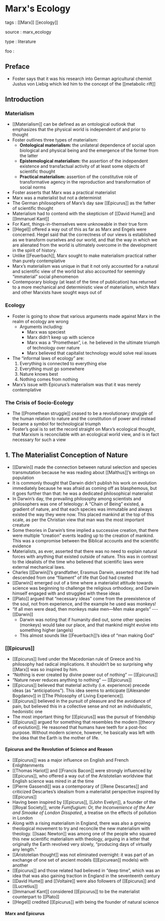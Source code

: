 # Marx's Ecology

tags
: [[Marx]] [[ecology]]

source
: marx_ecology

type
: literature

foo
: 


## Preface

-   Foster says that it was his research into German agricultural chemist Justus von Liebig which led him to the concept of the [[metabolic rift]]


## Introduction


### Materialism

-   [[Materialism]] can be defined as an ontological outlook that emphasizes that the physical world is independent of and prior to thought
-   Foster outlines three types of materialism:
    -   **Ontological materialism:** the unilateral dependence of social upon biological and physical being and the emergence of the former from the latter
    -   **Epistemological materialism:** the assertion of the independent existence and transfactual activity of at least some objects of scientific thought
    -   **Practical materialism:** assertion of the constitutive role of transformative agency in the reproduction and transformation of social norms
-   Foster asserts that Marx was a practical materialist
-   Marx was a materialist but not a determinist
-   The German philosophers of Marx&rsquo;s day saw [[Epicurus]] as the father of scientific thought
-   Materialism had to contend with the skepticism of [[David Hume]] and [[Immanuel Kant]]
-   For Kant, things-in-themselves were unknowable in their true form
-   [[Hegel]] offered a way out of this as far as Marx and Engels were concerned. Hegel said that the correctness of our views is established as we transform ourselves and our world, and that the way in which we are alienated from the world is ultimately overcome in the development in the spirit of history.
-   Unlike [[Feuerbach]], Marx sought to make materialism practical rather than purely contemplative
-   Marx&rsquo;s materialism was unique in that it not only accounted for a natural and scientific view of the world but also accounted for seemingly &ldquo;immaterial&rdquo; social phenomenon
-   Contemporary biology (at least of the time of publication) has returned to a more mechanical and deterministic view of materialism, which Marx and other Marxists have sought ways out of


### Ecology

-   Foster is going to show that various arguments made against Marx in the realm of ecology are wrong
    -   Arguments including:
        -   Marx was speciest
        -   Marx didn&rsquo;t keep up with science
        -   Marx was a &ldquo;Promethean&rdquo;, i.e. he believed in the ultimate triumph of technology over nature
        -   Marx believed that capitalist technology would solve real issues
-   The &ldquo;informal laws of ecology&rdquo; are:
    1.  Everything is connected to everything else
    2.  Everything must go somewhere
    3.  Nature knows best
    4.  Nothing comes from nothing
-   Marx&rsquo;s issue with Epicurus&rsquo;s materialism was that it was merely contemplative


### The Crisis of Socio-Ecology

-   The [[Promethean struggle]] ceased to be a revolutionary struggle of the human relation to nature and the constitution of power and instead became a symbol for technological triumph
-   Foster&rsquo;s goal is to set the record straight on Marx&rsquo;s ecological thought, that Marxism is reconcilable with an ecological world view, and is in fact necessary for such a view


## 1. The Materialist Conception of Nature

-   [[Darwin]] made the connection between natural selection and species transmutation because he was reading about [[Malthus]]&rsquo;s writings on population
-   It is commonly thought that Darwin didn&rsquo;t publish his work on evolution immediately because he was afraid as coming off as blasphemous, but it goes further than that: he was a dedicated philosophical materialist
-   In Darwin&rsquo;s day, the prevailing philosophy among scientists and philosophers was one of teleology: A &ldquo;Chain of Being&rdquo; existed, a gradient of nature, and that each species was immutable and always existed the way they were now. This placed mankind at the top of this scale, as per the Christian view that man was the most important creature
-   Some theories in Darwin&rsquo;s time implied a successive creation, that there were multiple &ldquo;creation&rdquo; events leading up to the creation of mankind. This was a compromise between the Biblical accounts and the scientific evidence
-   Materialists, as ever, asserted that there was no need to explain natural forces with anything that existed outside of nature. This was in contrast to the idealists of the time who believed that scientific laws were external mechanical laws.
-   Charles [[Darwin]]&rsquo;s grandfather, Erasmus Darwin, asserted that life had descended from one &ldquo;filament&rdquo; of life that God had created
-   [[Darwin]] emerged out of a time where a materialist attitude towards science was beginning to challenge the religious orthodoxy, and Darwin himself engaged with and struggled with these ideas
-   [[Plato]] argued that &ldquo;necessary ideas&rdquo; come from the preexistence of the soul, not from experience, and the example he used was monkeys!
-   &ldquo;If all men were dead, then monkeys make men&#x2014;Men make angels&rdquo; ---[[Darwin]]
    -   Darwin was noting that if humanity died out, some other species (monkeys) would take our place, and that mankind might evolve into something higher (angels)
    -   This almost sounds like [[Feuerbach]]&rsquo;s idea of &ldquo;man making God&rdquo;


### [[Epicurus]]

-   [[Epicurus]] lived under the Macedonian rule of Greece and his philosophy had radical implications. It shouldn&rsquo;t be so surprising why [[Marx]] was so inspired by him.
-   &ldquo;Nothing is ever created by divine power out of nothing&rdquo; &#x2014; [[Epicurus]]
-   &ldquo;Nature never reduces anything to nothing&rdquo; &#x2014; [[Epicurus]]
-   [[Epicurus]] believed that material activity (i.e. experience) precede ideas (as &ldquo;anticipations&rdquo;). This idea seems to anticipate [[Alexander Bogdanov]] in [[The Philosophy of Living Experience]].
-   [[Epicurus]] believed in the pursuit of pleasure and the avoidance of pain, but believed this in a collective sense and not an individualistic, hedonistic one
-   The most important thing for [[Epicurus]] was the pursuit of friendship
-   [[Epicurus]] argued for something that resembles the modern [[theory of evolution]]. He reasoned that humans have teeth for a post-hoc purpose. Without modern science, however, he basically was left with the idea that the Earth is the mother of life.


#### Epicurus and the Revolution of Science and Reason

-   [[Epicurus]] was a major influence on English and French Enlightenments
-   [[Thomas Hariot]] and [[Francis Bacon]] were strongly influenced by [[Epicurus]], who offered a way out of the Aristotelian worldview that English science was mired in at the time
-   [[Pierre Gassendi]] was a contemporary of [[Rene Descartes]] and criticized Descartes&rsquo;s idealism from a materialist perspective inspired by [[Epicurus]]
-   Having been inspired by [[Epicurus]], [[John Evelyn]], a founder of the [[Royal Society]], wrote _Fumifugium: Or, the Inconvenience of the Aer and Smoake of London Disspated_, a treatise on the effects of pollution in London
-   Along with a rising materialism in England, there was also a growing theological movement to try and reconcile the new materialism with theology. [[Isaac Newton]] was among one of the people who squared this new scientific materialism with theology, arguing in a letter that originally the Earth revolved very slowly, &ldquo;producing days of virtually any length.&rdquo;
-   [[Aristotelian thought]] was not eliminated overnight: it was part of an exchange of one set of ancient models ([[Epicurean]] models) with another
-   [[Epicurus]] and those related had believed in &ldquo;deep time&rdquo;, which was an idea that was also gaining traction in England in the seventeenth century
-   [[David Hume]] and [[Voltaire]] were also followers of [[Epicurus]] and [[Lucretius]]
-   [[Immanuel Kant]] considered [[Epicurus]] to be the materialist counterpart to [[Plato]]
-   [[Hegel]] credited [[Epicurus]] with being the founder of natural science


#### Marx and Epicurus
